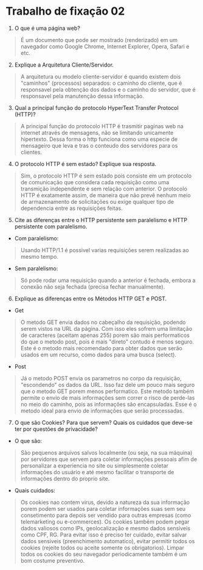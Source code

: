 # Trabalho de fixação 02
1. O que é uma página web?
> É um documento que pode ser mostrado (renderizado) em um navegador como Google Chrome, Internet Explorer, Opera, Safari e etc.

2. Explique a Arquitetura Cliente/Servidor.
> A arquitetura ou modelo cliente-servidor é quando existem dois "caminhos" (processos) separados: o caminho do cliente, que é responsavel pela obtenção dos dados e o caminho do servidor, que é responsavel pela manutenção dessa informação.

3. Qual a principal função do protocolo HyperText Transfer Protocol (HTTP)?
> A principal função do protocolo HTTP é trasmitir paginas web na internet através de mensagens, não se limitando unicamente hipertexto. Dessa forma o http funciona como uma especie de mensageiro que leva e tras o conteudo dos servidores para os clientes. 

4. O protocolo HTTP é sem estado? Explique sua resposta.
> Sim, o protocolo HTTP é sem estado pois consiste em um protocolo de comunicação que considera cada requisição como uma transmição independente e sem relação com anterior. O protocolo HTTP é exatamente assim, de maneira que não prevê nenhum meio de armazenamento de solicitações ou exige qualquer tipo de dependencia entre as requisições feitas. 

5. Cite as diferenças entre o HTTP persistente sem paralelismo
e HTTP persistente com paralelismo.
- Com paralelismo: 
> Usando HTTP/1.1 é possivel varias requisições serem realizadas ao mesmo tempo.
- Sem paralelismo: 
> Só pode rodar uma requisição quando a anterior é fechada, embora a conexão não seja fechada (precisa fechar manualmente).

6. Explique as diferenças entre os Métodos HTTP GET e POST.
- Get
> O metodo GET envia dados no cabeçalho da requisição, podendo serem vistos na URL da página. Com isso eles sofrem uma limitação de caracteres (aceitam apenas 255) porem são mais performaticos do que o metodo post, pois é mais "direto" contudo é menos seguro. Este é o metodo mais recomendado para obter dados que serão usados em um recurso, como dados para uma busca (select). 
- Post
> Já o metodo POST envia os parametros no corpo da requisição, "escondendo" os dados da URL. Isso faz dele um pouco mais seguro que o metodo GET porem menos performatico. Este metodo também permite o envio de mais informações sem correr o risco de perde-las no meio do caminho, pois as informações são encapsuladas. Esse é o metodo ideal para envio de informações que serão processadas.

7. O que são Cookies? Para que servem? Quais os cuidados que
deve-se ter por questões de privacidade?
- O que são:
> São pequenos arquivos salvos localmente (ou seja, na sua máquina) por servidores que servem para coletar informações pessoais afim de personalizar a experiencia no site ou simplesmente coletar informações do usuário e até mesmo facilitar o transporte de informações dentro do proprio site. 
- Quais cuidados:
> Os cookies nao contem virus, devido a natureza da sua informação porem podem ser usados para coletar informações suas sem seu consetimento para depois ser vendido
para outras empresas (como telemarketing ou e-commerces). Os cookies também podem pegar dados valiosos como IPs, geolocalização e mesmo dados sensiveis como CPF, RG. 
Para evitar isso é preciso ter cuidado, evitar salvar dados sensiveis (preenchimento automatico), evitar permitir todos os cookies (rejeite todos ou aceite somente os obrigatorios). Limpar todos os cookies do seu navegador periodicamente também é um bom costume preventivo.

